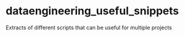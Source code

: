 # dataengineering_useful_snippets
Extracts of different scripts that can be useful for multiple projects
